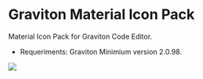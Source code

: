 # Graviton Material Icon Pack
Material Icon Pack for Graviton Code Editor.

- Requeriments: 
Graviton Minimium version 2.0.98.




![](https://i.imgur.com/RXzAPMr.png)
